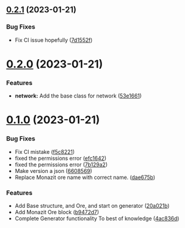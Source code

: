 ## [0.2.1](https://github.com/KatCodesMods/MFFS/compare/v0.2.0...v0.2.1) (2023-01-21)


### Bug Fixes

* Fix CI issue hopefully ([7d1552f](https://github.com/KatCodesMods/MFFS/commit/7d1552f8a3a6e48628c966e9b734569fea252670))



# [0.2.0](https://github.com/KatCodesMods/MFFS/compare/v0.1.0...v0.2.0) (2023-01-21)


### Features

* **network:** Add the base class for network ([53e1661](https://github.com/KatCodesMods/MFFS/commit/53e166192df8ca92f7d4e7c361d58878efdbabc0))



# [0.1.0](https://github.com/KatCodesMods/MFFS/compare/b9472d7bb78f1579bf2755be226d5930db2eabe6...v0.1.0) (2023-01-21)


### Bug Fixes

* Fix CI mistake ([f5c8221](https://github.com/KatCodesMods/MFFS/commit/f5c822168f19366cdbb0fab239723e806a5ea9a8))
* fixed the permissions error ([efc1642](https://github.com/KatCodesMods/MFFS/commit/efc1642fdcbee3716b9e9aa942d70d2548738c9d))
* fixed the permissions error ([7b129a2](https://github.com/KatCodesMods/MFFS/commit/7b129a23125c4163910257b3d29e21291ee07aa5))
* Make version a json ([6608569](https://github.com/KatCodesMods/MFFS/commit/6608569e196155b9cdb940e15463bee35abf916b))
* Replace Monazit ore name with correct name. ([dae675b](https://github.com/KatCodesMods/MFFS/commit/dae675bf90a88badf96d0e0177acdaf25bfb028b))


### Features

* Add Base structure, and Ore, and start on generator ([20a021b](https://github.com/KatCodesMods/MFFS/commit/20a021b40d4ec9acda22f164e7d443dd1ac47414))
* Add Monazit Ore block ([b9472d7](https://github.com/KatCodesMods/MFFS/commit/b9472d7bb78f1579bf2755be226d5930db2eabe6))
* Complete Generator functionality To best of knowledge ([4ac836d](https://github.com/KatCodesMods/MFFS/commit/4ac836da294cf85574546b15fbd225daf9664221))



